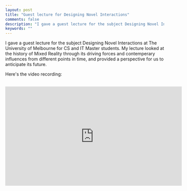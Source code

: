 ```yaml
---
layout: post
title: "Guest lecture for Designing Novel Interactions"
comments: false
description: "I gave a guest lecture for the subject Designing Novel Interactions at The University of Melbourne"
keywords: ""
---
```


I gave a guest lecture for the subject Designing Novel Interactions at The University of Melbourne for CS and IT Master students. My lecture looked at the history of Mixed Reality through its driving forces and contemperary influences from different points in time, and provided a perspective for us to anticipate its future.

Here's the video recording:
<br/>
<br/>
<div class="video-container"><iframe width="560" height="315" src="https://www.youtube.com/embed/v1ziUNz8eBo" title="YouTube video player" frameborder="0" allow="accelerometer; autoplay; clipboard-write; encrypted-media; gyroscope; picture-in-picture" allowfullscreen></iframe></div>

